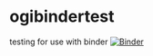 # ogibindertest
testing for use with binder
[![Binder](https://mybinder.org/badge_logo.svg)](https://mybinder.org/v2/gh/robthomas-marine/ogibindertest/master?urlpath=https%3A%2F%2Fgithub.com%2Frobthomas-marine%2Fogibindertest%2Fblob%2Fmaster%2Fogi_test01.ipynb)
